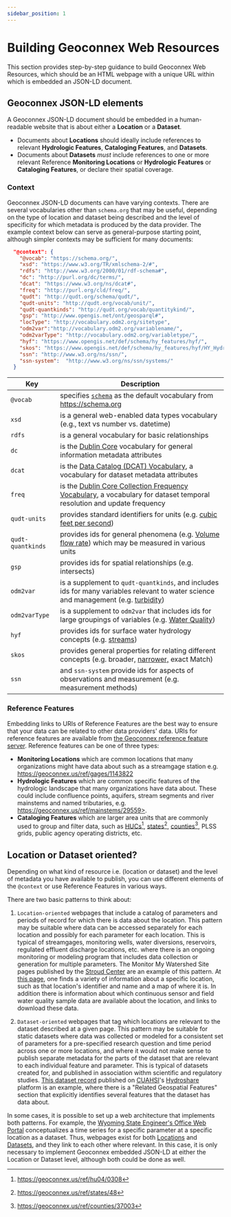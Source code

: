 ```yaml
---
sidebar_position: 1
---
```



# Building Geoconnex Web Resources

This section provides step-by-step guidance to build Geoconnex Web Resources, which should be an HTML webpage with a unique URL within which is embedded an JSON-LD document.

## Geoconnex JSON-LD elements

A Geoconnex JSON-LD document should be embedded in a human-readable website that is about either a **Location** or a **Dataset**. 
  - Documents about **Locations** should ideally include references to relevant **Hydrologic Features**, **Cataloging Features**, and **Datasets**. 
  - Documents about **Datasets** *must* include references to one or more relevant Reference **Monitoring Locations** or **Hydrologic Features** or **Cataloging Features**, or declare their spatial coverage.

### Context 

Geoconnex JSON-LD documents can have varying contexts. There are several vocabularies other than `schema.org` that may be useful, depending on the type of location and dataset being described and the level of specificity for which metadata is produced by the data provider. The example context below can serve as general-purpose starting point, although simpler contexts may be sufficient for many documents:

``` json
  "@context": {
    "@vocab": "https://schema.org/", 
    "xsd": "https://www.w3.org/TR/xmlschema-2/#",
    "rdfs": "http://www.w3.org/2000/01/rdf-schema#",
    "dc": "http://purl.org/dc/terms/",
    "dcat": "https://www.w3.org/ns/dcat#",
    "freq": "http://purl.org/cld/freq/",
    "qudt": "http://qudt.org/schema/qudt/",
    "qudt-units": "http://qudt.org/vocab/unit/",
    "qudt-quantkinds": "http://qudt.org/vocab/quantitykind/",
    "gsp": "http://www.opengis.net/ont/geosparql#",
    "locType": "http://vocabulary.odm2.org/sitetype",
    "odm2var":"http://vocabulary.odm2.org/variablename/",
    "odm2varType": "http://vocabulary.odm2.org/variabletype/",
    "hyf": "https://www.opengis.net/def/schema/hy_features/hyf/",
    "skos": "https://www.opengis.net/def/schema/hy_features/hyf/HY_HydroLocationType",
    "ssn": "http://www.w3.org/ns/ssn/",
    "ssn-system":  "http://www.w3.org/ns/ssn/systems/"
  }
```

| Key                | Description                                                                                                                                                                                                                     |
|--------------------|---------------------------------------------------------------------------------------------------------------------------------------------------------------------------------------------------------------------------------|
| `@vocab`           | specifies [`schema`](https://schema.org/) as the default vocabulary from https://schema.org                                                                                                                                     |
| `xsd`              | is a general web-enabled data types vocabulary (e.g., text vs number vs. datetime)                                                                                                                                             |
| `rdfs`             | is a general vocabulary for basic relationships                                                                                                                                                                              |
| `dc`               | is the [Dublin Core](https://www.dublincore.org/specifications/dublin-core/dcmi-terms/) vocabulary for general information metadata attributes                                                                                |
| `dcat`             | is the [Data Catalog (DCAT) Vocabulary](https://www.w3.org/TR/vocab-dcat-3), a vocabulary for dataset metadata attributes                                                                                                    |
| `freq`             | is the [Dublin Core Collection Frequency Vocabulary](https://www.dublincore.org/specifications/dublin-core/collection-description/frequency/), a vocabulary for dataset temporal resolution and update frequency               |
| `qudt-units`      | provides standard identifiers for units (e.g. [cubic feet per second](https://qudt.org/vocab/unit/FT3-PER-SEC))                                                                                                            |
| `qudt-quantkinds` | provides ids for general phenomena (e.g. [Volume flow rate](https://qudt.org/vocab/quantitykind/VolumeFlowRate)) which may be measured in various units                                                                     |
| `gsp`              | provides ids for spatial relationships (e.g. intersects)                                                                                                                                                                      |
| `odm2var`          | is a supplement to `qudt-quantkinds`, and includes ids for many variables relevant to water science and management (e.g. [turbidity](http://vocabulary.odm2.org/variablename/turbidity/))                                     |
| `odm2varType`      | is a supplement to `odm2var` that includes ids for large groupings of variables (e.g. [Water Quality](http://vocabulary.odm2.org/variabletype/WaterQuality/))                                                                    |
| `hyf`              | provides ids for surface water hydrology concepts (e.g. [streams](https://defs.opengis.net/vocprez/object?uri=https%3A//www.opengis.net/def/schema/hy_features/hyf/HY_River))                                              |
| `skos`             | provides general properties for relating different concepts (e.g. broader, [narrower,](https://www.w3.org/2009/08/skos-reference/skos.html#narrower) exact Match)                                                           |
| `ssn`              | and `ssn-system` provide ids for aspects of observations and measurement (e.g. measurement methods)                                                                                                                           |

### Reference Features 

Embedding links to URIs of Reference Features are the best way to ensure that your data can be related to other data providers' data. URIs for reference features are available from [the Geoconnex reference feature server](https://reference.geoconnex.us/collections). Reference features can be one of three types:

-   **Monitoring Locations** which are common locations that many organizations might have data about such as a streamgage station e.g. https://geoconnex.us/ref/gages/1143822
-   **Hydrologic Features** which are common specific features of the hydrologic landscape that many organizations have data about. These could include confluence points, aquifers, stream segments and river mainstems and named tributaries, e.g. https://geoconnex.us/ref/mainstems/29559>.
-   **Cataloging Features** which are larger area units that are commonly used to group and filter data, such as [HUCs](https://geoconnex.us/ref/hu04/0308)[^1], [states](https://geoconnex.us/ref/states/48)[^2], [counties](https://geoconnex.us/ref/counties/37003)[^3], PLSS grids, public agency operating districts, etc.

[^1]: https://geoconnex.us/ref/hu04/0308

[^2]: https://geoconnex.us/ref/states/48

[^3]: https://geoconnex.us/ref/counties/37003

## Location or Dataset oriented?

Depending on what kind of resource i.e. (location or dataset) and the level of metadata you have available to publish, you can use different elements of the `@context` or use Reference Features in various ways. 

There are two basic patterns to think about:

1.  `Location-oriented` webpages that include a catalog of parameters and periods of record for which there is data about the location. This pattern may be suitable where data can be accessed separately for each location and possibly for each parameter for each location. This is typical of streamgages, monitoring wells, water diversions, reservoirs, regulated effluent discharge locations, etc. where there is an ongoing monitoring or modeling program that includes data collection or generation for multiple parameters. The Monitor My Watershed Site pages published by the [Stroud Center](https://stroudcenter.org) are an example of this pattern. At [this page](https://monitormywatershed.org/sites/RH_MD/), one finds a variety of information about a specific location, such as that location's identifier and name and a map of where it is. In addition there is information about which continuous sensor and field water quality sample data are available about the location, and links to download these data.

2.  `Dataset-oriented` webpages that tag which locations are relevant to the dataset described at a given page. This pattern may be suitable for static datasets where data was collected or modeled for a consistent set of parameters for a pre-specified research question and time period across one or more locations, and where it would not make sense to publish separate metadata for the parts of the dataset that are relevant to each individual feature and parameter. This is typical of datasets created for, and published in association withm scientific and regulatory studies. [This dataset record](https://www.hydroshare.org/resource/11dd1840fe6a48abb9a33380ecaa6e1d/) published on [CUAHSI](https://cuahsi.org)'s [Hydroshare](https://hydroshare.org) platform is an example, where there is a "Related Geospatial Features" section that explicitly identifies several features that the dataset has data about.

In some cases, it is possible to set up a web architecture that implements both patterns. For example, the [Wyoming State Engineer's Office Web Portal](https://seoflow.wyo.gov) conceptualizes a time series for a specific parameter at a specific location as a dataset. Thus, webpages exist for both [Locations](https://seoflow.wyo.gov/Data/Location/Summary/Location/06280300/Interval/Latest) and [Datasets](https://seoflow.wyo.gov/Data/DataSet/Summary/Location/06280300/DataSet/Discharge/Discharge/Interval/Latest), and they link to each other where relevant. In this case, it is only necessary to implement Geoconnex embedded JSON-LD at either the Location or Dataset level, although both could be done as well.

